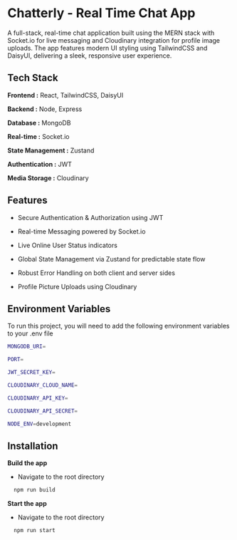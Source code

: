 
# Chatterly - Real Time Chat App

A full-stack, real-time chat application built using the MERN stack with Socket.io for live messaging and Cloudinary integration for profile image uploads. The app features modern UI styling using TailwindCSS and DaisyUI, delivering a sleek, responsive user experience.


## Tech Stack

**Frontend :** React, TailwindCSS, DaisyUI

**Backend :** Node, Express

**Database :** MongoDB

**Real-time :** Socket.io

**State Management :** Zustand

**Authentication :**  JWT

**Media Storage :** Cloudinary
## Features

- Secure Authentication & Authorization using JWT

- Real-time Messaging powered by Socket.io

- Live Online User Status indicators
- Global State Management via Zustand for predictable state flow

- Robust Error Handling on both client and server sides

- Profile Picture Uploads using Cloudinary

## Environment Variables

To run this project, you will need to add the following environment variables to your .env file

```bash
MONGODB_URI=

PORT=

JWT_SECRET_KEY=

CLOUDINARY_CLOUD_NAME=

CLOUDINARY_API_KEY=

CLOUDINARY_API_SECRET=

NODE_ENV=development
```

## Installation

**Build the app**

 - Navigate to the root directory
```bash
  npm run build
```

**Start the app**

 - Navigate to the root directory
```bash
  npm run start
```
